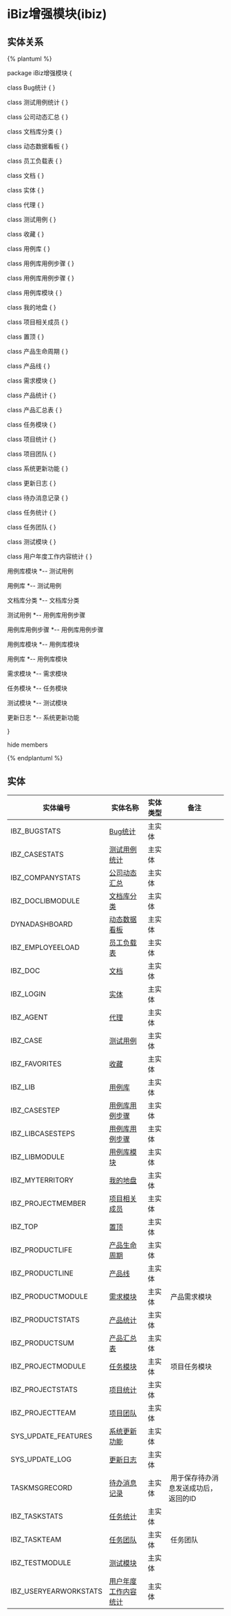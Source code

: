 # iBiz增强模块(ibiz)

  

## 实体关系
{% plantuml %}

package iBiz增强模块 {

class Bug统计 {
}

class 测试用例统计 {
}

class 公司动态汇总 {
}

class 文档库分类 {
}

class 动态数据看板 {
}

class 员工负载表 {
}

class 文档 {
}

class 实体 {
}

class 代理 {
}

class 测试用例 {
}

class 收藏 {
}

class 用例库 {
}

class 用例库用例步骤 {
}

class 用例库用例步骤 {
}

class 用例库模块 {
}

class 我的地盘 {
}

class 项目相关成员 {
}

class 置顶 {
}

class 产品生命周期 {
}

class 产品线 {
}

class 需求模块 {
}

class 产品统计 {
}

class 产品汇总表 {
}

class 任务模块 {
}

class 项目统计 {
}

class 项目团队 {
}

class 系统更新功能 {
}

class 更新日志 {
}

class 待办消息记录 {
}

class 任务统计 {
}

class 任务团队 {
}

class 测试模块 {
}

class 用户年度工作内容统计 {
}


用例库模块 *-- 测试用例 


用例库 *-- 测试用例 


文档库分类 *-- 文档库分类 


测试用例 *-- 用例库用例步骤 


用例库用例步骤 *-- 用例库用例步骤 


用例库模块 *-- 用例库模块 


用例库 *-- 用例库模块 


需求模块 *-- 需求模块 


任务模块 *-- 任务模块 


测试模块 *-- 测试模块 


更新日志 *-- 系统更新功能 



}

hide members

{% endplantuml %}


## 实体

| 实体编号    |    实体名称    |  实体类型     |  备注  |
| --------   |------------| -----   |  -------- | 
|IBZ_BUGSTATS|[Bug统计](ibiz/BugStats.md)|主实体|&nbsp;|
|IBZ_CASESTATS|[测试用例统计](ibiz/CaseStats.md)|主实体|&nbsp;|
|IBZ_COMPANYSTATS|[公司动态汇总](ibiz/CompanyStats.md)|主实体|&nbsp;|
|IBZ_DOCLIBMODULE|[文档库分类](ibiz/DocLibModule.md)|主实体|&nbsp;|
|DYNADASHBOARD|[动态数据看板](ibiz/DynaDashboard.md)|主实体|&nbsp;|
|IBZ_EMPLOYEELOAD|[员工负载表](ibiz/EmpLoyeeload.md)|主实体|&nbsp;|
|IBZ_DOC|[文档](ibiz/IBzDoc.md)|主实体|&nbsp;|
|IBZ_LOGIN|[实体](ibiz/IbiLogin.md)|主实体|&nbsp;|
|IBZ_AGENT|[代理](ibiz/IbzAgent.md)|主实体|&nbsp;|
|IBZ_CASE|[测试用例](ibiz/IbzCase.md)|主实体|&nbsp;|
|IBZ_FAVORITES|[收藏](ibiz/IbzFavorites.md)|主实体|&nbsp;|
|IBZ_LIB|[用例库](ibiz/IbzLib.md)|主实体|&nbsp;|
|IBZ_CASESTEP|[用例库用例步骤](ibiz/IbzLibCaseStep.md)|主实体|&nbsp;|
|IBZ_LIBCASESTEPS|[用例库用例步骤](ibiz/IbzLibCaseSteps.md)|主实体|&nbsp;|
|IBZ_LIBMODULE|[用例库模块](ibiz/IbzLibModule.md)|主实体|&nbsp;|
|IBZ_MYTERRITORY|[我的地盘](ibiz/IbzMyTerritory.md)|主实体|&nbsp;|
|IBZ_PROJECTMEMBER|[项目相关成员](ibiz/IbzProjectMember.md)|主实体|&nbsp;|
|IBZ_TOP|[置顶](ibiz/IbzTop.md)|主实体|&nbsp;|
|IBZ_PRODUCTLIFE|[产品生命周期](ibiz/ProductLife.md)|主实体|&nbsp;|
|IBZ_PRODUCTLINE|[产品线](ibiz/ProductLine.md)|主实体|&nbsp;|
|IBZ_PRODUCTMODULE|[需求模块](ibiz/ProductModule.md)|主实体|&nbsp;产品需求模块|
|IBZ_PRODUCTSTATS|[产品统计](ibiz/ProductStats.md)|主实体|&nbsp;|
|IBZ_PRODUCTSUM|[产品汇总表](ibiz/ProductSum.md)|主实体|&nbsp;|
|IBZ_PROJECTMODULE|[任务模块](ibiz/ProjectModule.md)|主实体|&nbsp;项目任务模块|
|IBZ_PROJECTSTATS|[项目统计](ibiz/ProjectStats.md)|主实体|&nbsp;|
|IBZ_PROJECTTEAM|[项目团队](ibiz/ProjectTeam.md)|主实体|&nbsp;|
|SYS_UPDATE_FEATURES|[系统更新功能](ibiz/SysUpdateFeatures.md)|主实体|&nbsp;|
|SYS_UPDATE_LOG|[更新日志](ibiz/SysUpdateLog.md)|主实体|&nbsp;|
|TASKMSGRECORD|[待办消息记录](ibiz/TaskMsgRecord.md)|主实体|&nbsp;用于保存待办消息发送成功后，返回的ID|
|IBZ_TASKSTATS|[任务统计](ibiz/TaskStats.md)|主实体|&nbsp;|
|IBZ_TASKTEAM|[任务团队](ibiz/TaskTeam.md)|主实体|&nbsp;任务团队|
|IBZ_TESTMODULE|[测试模块](ibiz/TestModule.md)|主实体|&nbsp;|
|IBZ_USERYEARWORKSTATS|[用户年度工作内容统计](ibiz/UserYearWorkStats.md)|主实体|&nbsp;|
